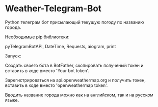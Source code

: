 # Weather-Telegram-Bot
Python телеграм бот присылающий текущую погоду по названию города.


Необходимые pip библиотеки:

pyTelegramBotAPI, DateTime, Requests, aiogram, print

Запуск:

Создать своего бота в BotFather, скопировать полученый токен и вставить в коде вместо 'Your bot token'.

Зарегистрироваться на api.openweathermap.org и получить токен, вставить в коде вместо 'openweathermap token'.

Вводить название города можно как на английском, так и на русском языке.
